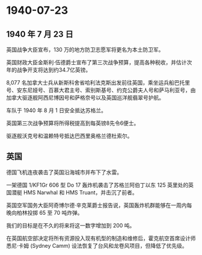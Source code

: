 # 1940-07-23

## 1940 年 7 月 23 日

英国战争大臣宣布，130 万的地方防卫志愿军将更名为本土防卫军。

英国财政大臣金斯利·伍德爵士宣布了第三次战争预算，提高各种税收，并估计次年的战争开支将达到约34.7亿英镑。

8,077
名加拿大士兵从新斯科舍省哈利法克斯出发前往英国，乘坐运兵船巴托里号、安东尼娅号、百慕大君主号、索别斯基号、约克公爵夫人号和萨马利亚号，由加拿大驱逐舰阿西尼博因号和萨格奈号以及英国巡洋舰翡翠号护航。

车队于 1940 年 8 月 1 日安全抵达苏格兰。

英国第三次战争预算将所得税提高到每英镑8先令6便士。

驱逐舰沃克号和温赖特号抵达巴西里奥格兰德杜索尔。

## 英国

德国飞机连夜袭击了英国沿海城市并布下了水雷。

一架德国 1/KF1Gr 606 型 Do 17 轰炸机袭击了苏格兰阿伯丁以东 125
英里处的英国潜艇 HMS Narwhal 和 HMS Truant，并击沉了前者。

英国空军国务大臣阿奇博尔德·辛克莱爵士报告说，英国轰炸机群能够在一周内每晚向柏林投掷
65 至 70 吨炸弹。

我们的目标是在不久的将来将这一数字增加到 200 吨。

在英国航空部决定将所有资源投入现有机型的制造和维修后，霍克航空首席设计师悉尼·卡姆
(Sydney Camm) 设法恢复了台风和龙卷风项目，但降低了优先级。

